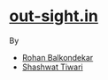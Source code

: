 # [out-sight.in](https://out-sight.in/)

By

- [Rohan Balkondekar](https://www.linkedin.com/in/rohanbalkondekar/)
- [Shashwat Tiwari](https://www.linkedin.com/in/shashwattiwari02/)